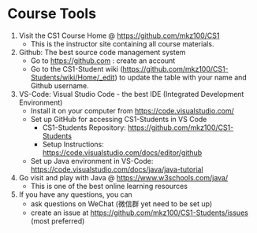 # Course Tools

1. Visit the CS1 Course Home @ https://github.com/mkz100/CS1
   * This is the instructor site containing all course materials.
2. Github: The best source code management system 
   * Go to https://github.com : create an account
   * Go to the CS1-Student wiki (https://github.com/mkz100/CS1-Students/wiki/Home/_edit) to update the table with your name and Github username. 
3. VS-Code: Visual Studio Code - the best IDE (Integrated Development Environment)
   * Install it on your computer from https://code.visualstudio.com/
   * Set up GitHub for accessing CS1-Students in VS Code
      * CS1-Students Repository: https://github.com/mkz100/CS1-Students
      * Setup Instructions: https://code.visualstudio.com/docs/editor/github
   * Set up Java environment in VS-Code: https://code.visualstudio.com/docs/java/java-tutorial
4. Go visit and play with Java @ https://www.w3schools.com/java/
   * This is one of the best online learning resources 
5. If you have any questions, you can 
   * ask questions on WeChat (微信群 yet need to be set up)
   * create an issue at https://github.com/mkz100/CS1-Students/issues (most preferred)
